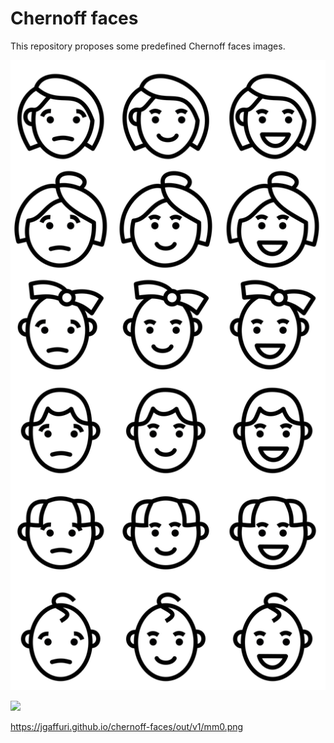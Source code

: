 # Chernoff faces

This repository proposes some predefined Chernoff faces images.



 ![chernoff face](/src/chernoff_sex_age_happy.svg)

[<img src="https://jgaffuri.github.io/chernoff-faces/src/chernoff_sex_age_happy.svg" height="300" />](src/chernoff_sex_age_happy.svg)

https://jgaffuri.github.io/chernoff-faces/out/v1/mm0.png

